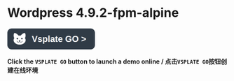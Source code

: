 # Wordpress 4.9.2-fpm-alpine

<a href="https://www.vsplate.com/?docker-compose=https://github.com/vsplate/dcenvs/wordpress/4.9.2-fpm-alpine"><img alt="VSPLATE GO" src="https://raw.githubusercontent.com/vsplate/images/master/vsgo_btn.png" width="200px"></a>

**Click the `VSPLATE GO` button to launch a demo online / 点击`VSPLATE GO`按钮创建在线环境**